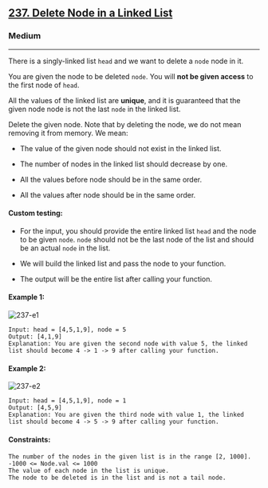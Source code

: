 [237. Delete Node in a Linked List](https://leetcode.com/problems/delete-node-in-a-linked-list/?envType=daily-question&envId=2024-05-05)
---------------------------------------------------------------------------------------------------------------------------------------------

### Medium
---------------------------------------------------------------------------------------------------------------------------------------------

There is a singly-linked list `head` and we want to delete a `node` node in it.

You are given the node to be deleted `node`. You will **not be given access** to the first node of `head`.

All the values of the linked list are **unique**, and it is guaranteed that the given node node is not the last `node` in the linked list.

Delete the given node. Note that by deleting the node, we do not mean removing it from memory. We mean:

- The value of the given node should not exist in the linked list.

- The number of nodes in the linked list should decrease by one.

- All the values before node should be in the same order.

- All the values after node should be in the same order.

#### Custom testing:

- For the input, you should provide the entire linked list `head` and the node to be given `node`. `node` should not be the last node of the list and should be an actual `node` in the list.

- We will build the linked list and pass the node to your function.

- The output will be the entire list after calling your function.
 
#### Example 1:
![237-e1](https://github.com/chandrikabijore/LeetCode-solutions/assets/93921178/9eac86ef-7aab-4975-b968-f01b613e22ba)
```
Input: head = [4,5,1,9], node = 5
Output: [4,1,9]
Explanation: You are given the second node with value 5, the linked list should become 4 -> 1 -> 9 after calling your function.
```
#### Example 2:
![237-e2](https://github.com/chandrikabijore/LeetCode-solutions/assets/93921178/e9ba82c4-cfc2-4247-a788-e7c7a474be47)
```
Input: head = [4,5,1,9], node = 1
Output: [4,5,9]
Explanation: You are given the third node with value 1, the linked list should become 4 -> 5 -> 9 after calling your function.
``` 
#### Constraints:
```
The number of the nodes in the given list is in the range [2, 1000].
-1000 <= Node.val <= 1000
The value of each node in the list is unique.
The node to be deleted is in the list and is not a tail node.
```

